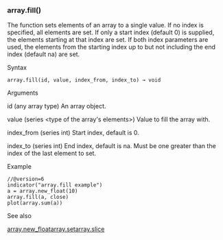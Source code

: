 ### array.fill()

The function sets elements of an array to a single value. If no index is specified, all elements are set. If only a start index (default 0) is supplied, the elements starting at that index are set. If both index parameters are used, the elements from the starting index up to but not including the end index (default na) are set.

Syntax

```
array.fill(id, value, index_from, index_to) → void
```

Arguments

id (any array type) An array object.

value (series <type of the array's elements>) Value to fill the array with.

index\_from (series int) Start index, default is 0.

index\_to (series int) End index, default is na. Must be one greater than the index of the last element to set.

Example

```
//@version=6  
indicator("array.fill example")  
a = array.new_float(10)  
array.fill(a, close)  
plot(array.sum(a))
```

See also

[array.new\_float](#fun_array.new_float)[array.set](#fun_array.set)[array.slice](#fun_array.slice)
